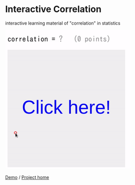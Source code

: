 # Interactive Correlation

interactive learning material of "correlation" in statistics

<img src="movie.gif">

[Demo](https://kaorahi.github.io/interactive_correlation/corr.html) / [Project home](https://github.com/kaorahi/interactive_correlation)
